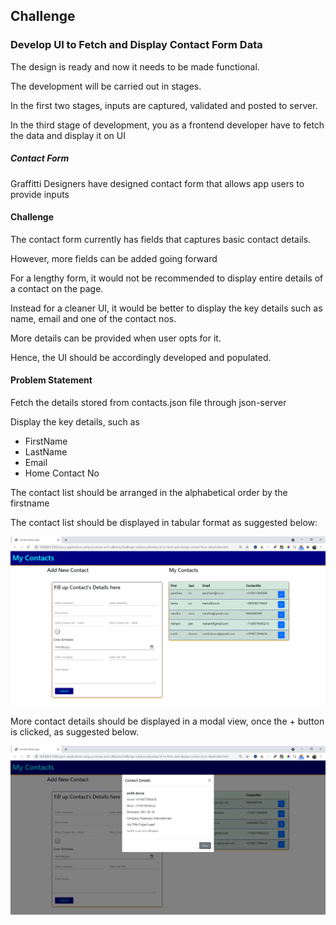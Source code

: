 ## Challenge

### Develop UI to Fetch and Display Contact Form Data

The design is ready and now it needs to be made functional.

The development will be carried out in stages.

In the first two stages, inputs are captured, validated and posted to server.

In the third stage of development, you as a frontend developer have to fetch the data and display it on UI

##### Contact Form

Graffitti Designers have designed contact form that allows app users to provide inputs

#### Challenge

The contact form currently has fields that captures basic contact details.

However, more fields can be added going forward

For a lengthy form, it would not be recommended to display entire details of a contact on the page.

Instead for a cleaner UI, it would be better to display the key details such as name, email and one of the contact nos.

More details can be provided when user opts for it.

Hence, the UI should be accordingly developed and populated.


#### Problem Statement

Fetch the details stored from contacts.json file through json-server

Display the key details, such as 

- FirstName
- LastName
- Email
- Home Contact No

The contact list should be arranged in the alphabetical order by the firstname

The contact list should be displayed in tabular format as suggested below:

![Contact List](images/contact-list.png)

More contact details should be displayed in a modal view, once the + button is clicked, as suggested below.

![Contact List](images/contact-details.png)

